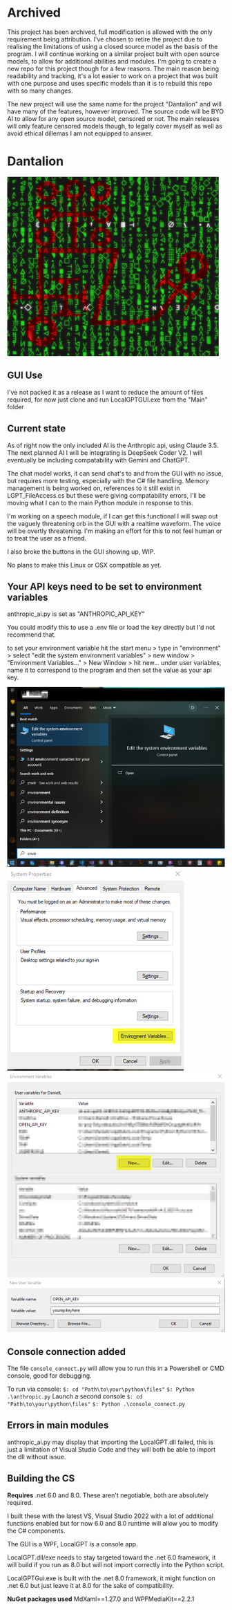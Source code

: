 # Archived

This project has been archived, full modification is allowed with the only requirement being attribution.
I've chosen to retire the project due to realising the limitations of using a closed source model as the basis of the program.
I will continue working on a similar project built with open source models, to allow for additional abilities and modules. I'm going to create a new repo for this project though for a few reasons.
The main reason being readability and tracking, it's a lot easier to work on a project that was built with one purpose and uses specific models than it is to rebuild this repo with so many changes.

The new project will use the same name for the project "Dantalion" and will have many of the features, however improved.
The source code will be BYO AI to allow for any open source model, censored or not. The main releases will only feature censored models though, to legally cover myself as well as avoid ethical dillemas I am not equipped to answer.


# Dantalion

![alt mainimage](Dantalion.png)

## GUI Use
I've not packed it as a release as I want to reduce the amount of files required, for now just clone and run LocalGPTGUI.exe from the "Main" folder

## Current state

As of right now the only included AI is the Anthropic api, using Claude 3.5.
The next planned AI I will be integrating is DeepSeek Coder V2.
I will eventually be including compatability with Gemini and ChatGPT.

The chat model works, it can send chat's to and from the GUI with no issue, but requires more testing, especially with the C# file handling.
Memory management is being worked on, references to it still exist in LGPT_FileAccess.cs but these were giving compatability errors, I'll be moving what I can to the main Python module in response to this.

I'm working on a speech module, if I can get this functional I will swap out the vaguely threatening orb in the GUI with a realtime waveform. The voice will be overtly threatening.
I'm making an effort for this to not feel human or to treat the user as a friend.

I also broke the buttons in the GUI showing up, WIP.

No plans to make this Linux or OSX compatible as yet.

## Your API keys need to be set to environment variables

anthropic_ai.py is set as "ANTHROPIC_API_KEY"

You could modify this to use a .env file or load the key directly but I'd not recommend that.

to set your environment variable hit the start menu > type in "environment" > select "edit the system environment variables" > new window > "Environment Variables..." > New Window > hit new... under user variables, name it to correspond to the program and then set the value as your api key.

![alt text](image-1.png)
![alt text](image-2.png)
![alt text](image-3.png)
![alt text](image-4.png)

## Console connection added

The file `console_connect.py` will allow you to run this in a Powershell or CMD console, good for debugging.

To run via console:
`$: cd "Path\to\your\python\files"`
`$: Python .\anthropic.py`
Launch a second console
`$: cd "Path\to\your\python\files"`
`$: Python .\console_connect.py`

## Errors in main modules

anthropic_ai.py may display that importing the LocalGPT.dll failed, this is just a limitation of Visual Studio Code and they will both be able to import the dll without issue.

## Building the CS

**Requires** .net 6.0 and 8.0. These aren't negotiable, both are absolutely required.

I built these with the latest VS, Visual Studio 2022 with a lot of additional functions enabled but for now 6.0 and 8.0 runtime will allow you to modify the C# components.

The GUI is a WPF, LocalGPT is a console app.

LocalGPT.dll/exe needs to stay targeted toward the .net 6.0 framework, it will build if you run as 8.0 but will not import correctly into the Python script.

LocalGPTGui.exe is built with the .net 8.0 framework, it might function on .net 6.0 but just leave it at 8.0 for the sake of compatibility.

**NuGet packages used** MdXaml==1.27.0 and WPFMediaKit==2.2.1
